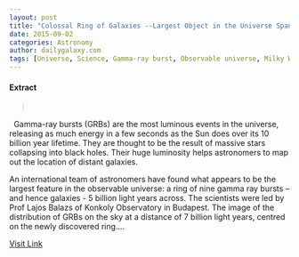 ```yaml
---
layout: post
title: "Colossal Ring of Galaxies --Largest Object in the Universe Spans 5 Billion Light Years"
date: 2015-09-02
categories: Astronomy
author: dailygalaxy.com
tags: [Universe, Science, Gamma-ray burst, Observable universe, Milky Way, Higgs boson, Astronomy, Life, Physical cosmology, Physics, Cosmology, Metaphysics, Physical sciences]
---
```





#### Extract
> 
 

 
Gamma-ray bursts (GRBs) are the most luminous events in the universe, releasing as much energy in a few seconds as the Sun does over its 10 billion year lifetime. They are thought to be the result of massive stars collapsing into black holes. Their huge luminosity helps astronomers to map out the location of distant galaxies.

An international team of astronomers have found what appears to be the largest feature in the observable universe: a ring of nine gamma ray bursts – and hence galaxies - 5 billion light years across. The scientists were led by Prof Lajos Balazs of Konkoly Observatory in Budapest.
The image of the distribution of GRBs on the sky at a distance of 7 billion light years, centred on the newly discovered ring....



[Visit Link](http://www.dailygalaxy.com/my_weblog/2015/08/ring-of-galaxies-largest-object-in-the-universe-spans-5-billion-light-years.html)


